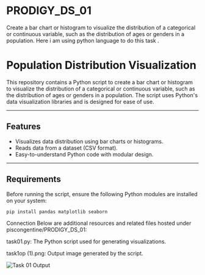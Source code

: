 # PRODIGY_DS_01
Create a bar chart or histogram to visualize the distribution of a categorical or continuous variable, such as the distribution of ages or genders in a population.
Here i am using python language to do this task .
# Population Distribution Visualization

This repository contains a Python script to create a bar chart or histogram to visualize the distribution of a categorical or continuous variable, such as the distribution of ages or genders in a population. The script uses Python's data visualization libraries and is designed for ease of use.

---

## **Features**
- Visualizes data distribution using bar charts or histograms.
- Reads data from a dataset (CSV format).
- Easy-to-understand Python code with modular design.

---

## **Requirements**
Before running the script, ensure the following Python modules are installed on your system:

```bash
pip install pandas matplotlib seaborn
```
Connection
Below are additional resources and related files hosted under piscongentine/PRODIGY_DS_01:

task01.py: The Python script used for generating visualizations.

task1op (1).png: Output image generated by the script.

![Task 01 Output](task1op.png)



